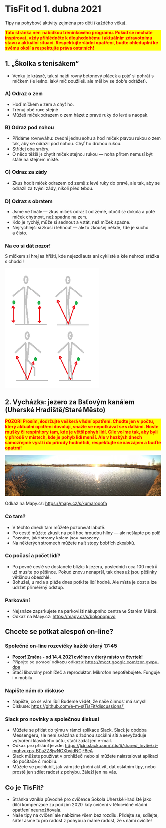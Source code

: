 # TisFit od 1. dubna 2021
Tipy na pohybové aktivity zejména pro děti (každého věku).

<strong style="color: red; background-color: yellow"><div style="color: red; background-color: yellow">Tato stránka není nabídkou tréninkového programu. Pokud se necháte inspirovat, vždy přihlédněte k&nbsp;dlouhodobému i&nbsp;aktuálním zdravotnímu stavu a&nbsp;aktuální situaci. Respektujte vládní opatření, buďte ohleduplní ke svému okolí a&nbsp;respektujte práva ostatních!</div></strong>

## 1. „Školka s&nbsp;tenisákem“
- Venku je krásně, tak si najdi rovný betonový plácek a&nbsp;pojď si pohrát s míčkem (je jedno, jaký míč použiješ, ale měl by se dobře odrážet).

### A) Odraz o&nbsp;zem
- Hoď míčkem o&nbsp;zem a&nbsp;chyť ho.
- Trénuj obě ruce stejně
- Můžeš míček odrazem o&nbsp;zem házet z&nbsp;pravé ruky do levé a naopak.

### B) Odraz pod nohou
- Přidáme rovnováhu: zvedni jednu nohu a&nbsp;hoď míček pravou rukou o&nbsp;zem tak, aby se odrazil pod nohou. Chyť ho druhou rukou.
- Střídej oba směry.
- O&nbsp;něco těžší je chytit míček stejnou rukou &mdash; noha přitom nemusí být stále na stejném místě.

### C) Odraz za zády
- Zkus hodit míček odrazem od země z&nbsp;levé ruky do pravé, ale tak, aby se odrazil za tvými zády, nikoli před tebou.

### D) Odraz s&nbsp;obratem
- Jsme ve finále &mdash; zkus míček odrazit od země, otočit se dokola a&nbsp;poté míček chytnout, než spadne na zem.
- Kdo je rychlý, může si sednout a&nbsp;vstát, než míček spadne.
- Nejrychlejší si zkusí i&nbsp;lehnout &mdash; ale to zkoušej někde, kde je sucho a&nbsp;čisto.

### Na co si dát pozor!
S&nbsp;míčkem si hrej na hřišti, kde nejezdí auta ani cyklisté a&nbsp;kde nehrozí srážka s&nbsp;chodci!

![„Školka s&nbsp;míčkem“](obrazky/aktivita_skolka-s-mickem.png)


## 2. Vycházka: jezero za Baťovým kanálem (Uherské Hradiště/Staré Město)

<strong style="color: red; background-color: yellow"><p style="color: red; background-color: yellow">POZOR! Prosím, dodržujte veškerá vládní opatření. Choďte jen v&nbsp;počtu, který aktuální opatření dovolují, snažte se nepotkávat se s&nbsp;dalšími. Noste roušky či respirátory tam, kde je větší pohyb lidí. Cíle volíme tak, aby byli v&nbsp;přírodě v&nbsp;místech, kde je pohyb lidí menší. Ale v&nbsp;hezkých dnech samozřejmě vyráží do přírody hodně lidí, respektujte se navzájem a&nbsp;buďte opatrní!</p></strong>

![Jezero za Baťovým kanálem](mista/jezero-stare-mesto.jpg)

Odkaz na Mapy.cz: https://mapy.cz/s/kumarogofa

### Co tam?
- V&nbsp;těchto dnech tam můžete pozorovat labutě.
- Po cestě můžete zkusit na poli hod hroudou hlíny &mdash; ale nešlapte po poli!
- Poznáte, jaké stromy kolem jsou nasazeny.
- Na některých stromech můžete najít stopy bobřích zkoubků.

### Co počasí a&nbsp;počet lidí?
- Po pevné cestě se dostanete blízko k&nbsp;jezeru, posledních cca 100&nbsp;metrů už musíte po pěšince. Pokud znovu nenaprší, tak dnes už jsou pěšinky většinou obeschlé.
- Bohužel, u&nbsp;mola a&nbsp;pláže dnes potkáte lidí hodně. Ale místa je dost a&nbsp;lze udržet přiměřený odstup.

### Parkování
- Nejsnáze zaparkujete na parkovišti nákupního centra ve Starém Městě.  
- Odkaz na Mapy.cz: https://mapy.cz/s/bokopopuvo

## Chcete se potkat alespoň on-line?

### Společné on-line rozcvičky každé úterý 17:45
- **Pozor! Změna - od 14.4.2021 cvičíme v úterý místo ve čtvrtek!**
- Připojte se pomocí odkazu odkazu: https://meet.google.com/zpr-gwpu-dpa
- Stačí libovolný prohlížeč a&nbsp;reproduktor. Mikrofon nepotřebujete. Funguje i&nbsp;v&nbsp;mobilu.

### Napište nám do diskuse
- Napište, co se vám líbí! Budeme vědět, že naše činnost má smysl!
- Diskuse: https://github.com/e-m-s/TisFit/discussions/1

### Slack pro novinky a společnou diskusi
- Můžete se přidat do týmu v rámci aplikace Slack. Slack je obdoba Messengeru, ale není svázána s&nbsp;žádnou sociální sítí a&nbsp;nevyžaduje vytvoření klasického účtu, stačí zadat jen e-mail.
- Odkaz pro přidání je zde: 
https://join.slack.com/t/tisfit/shared_invite/zt-mqhvuxps-BDaZZ8jwNGXbvjdNCjF8eA
- Slack můžete používat v&nbsp;prohlížeči nebo si můžete nainstalovat aplikaci do počítače či mobilu.
- Můžete se pochlubit, jak vám jde plnění aktivit, dát ostatním tipy, nebo prostě jen sdílet radost z&nbsp;pohybu. Záleží jen na vás.

## Co je TisFit?
* Stránka vznikla původně pro cvičence Sokola Uherské Hradiště jako dílčí kompenzace za podzim 2020, kdy cvičení v&nbsp;tělocvičně vládní opatření neumožňovala.
* Naše tipy na cvičení ale nabízíme všem bez rozdílu. Přidejte se, sdílejte, šiřte! Jsme tu pro radost z&nbsp;pohybu a&nbsp;máme radost, že s&nbsp;námi cvičíte!
